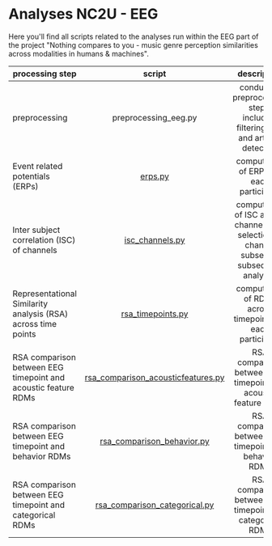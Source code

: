 # Analyses NC2U - EEG

Here you'll find all scripts related to the analyses run within the EEG part of the project
"Nothing compares to you - music genre perception similarities across modalities in humans & machines".

| processing step                        | script           | description  |
| ----------------------------- |:-------------:| :-----:|
| preprocessing | preprocessing_eeg.py | conducted preprocessing steps, including filtering, ICA and artifact detection  |
| Event related potentials (ERPs) | [erps.py]()  | computation of ERPs for each participant |
| Inter subject correlation (ISC) of channels | [isc_channels.py]() | computation of ISC across channels and selection of channel subset for subsequent analyses  |
| Representational Similarity analysis (RSA) across time points | [rsa_timepoints.py]() | computation of RDMs across timepoints for each participant  |
| RSA comparison between EEG timepoint and acoustic feature RDMs | [rsa_comparison_acousticfeatures.py]() | RSA comparison between EEG timepoint and acoustic feature RDMs |
| RSA comparison between EEG timepoint and behavior RDMs | [rsa_comparison_behavior.py]() | RSA comparison between EEG timepoint and behavior RDMs |
| RSA comparison between EEG timepoint and categorical RDMs | [rsa_comparison_categorical.py]() | RSA comparison between EEG timepoint and categorical RDMs |
